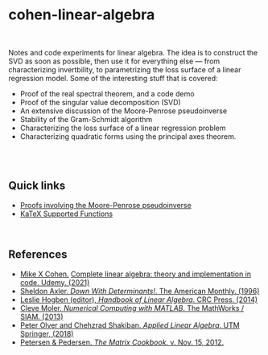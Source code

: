 # cohen-linear-algebra

<br>

Notes and code experiments for linear algebra. The idea is to construct the SVD as soon as possible, then use it for everything else &mdash; from characterizing invertbility, to parametrizing the loss surface of a linear regression model. Some of the interesting stuff that is covered:
  * Proof of the real spectral theorem, and a code demo
  * Proof of the singular value decomposition (SVD)
  * An extensive discussion of the Moore-Penrose pseudoinverse
  * Stability of the Gram-Schmidt algorithm
  * Characterizing the loss surface of a linear regression problem
  * Characterizing quadratic forms using the principal axes theorem.

<br>

<br>

## Quick links

* [Proofs involving the Moore-Penrose pseudoinverse](https://en.wikipedia.org/wiki/Proofs_involving_the_Moore%E2%80%93Penrose_inverse)
* [KaTeX Supported Functions](https://katex.org/docs/supported.html)


<br>

## References
* [Mike X Cohen.](http://mikexcohen.com/) [Complete linear algebra: theory and implementation in code. Udemy. (2021)](https://www.udemy.com/course/linear-algebra-theory-and-implementation/)
* [Sheldon Axler. *Down With Determinants!*. The American Monthly. (1996)](https://www.maa.org/sites/default/files/pdf/awards/Axler-Ford-1996.pdf)
* [Leslie Hogben (editor), *Handbook of Linear Algebra*. CRC Press. (2014)](https://www.oreilly.com/library/view/handbook-of-linear/9781466507296/)
* [Cleve Moler. *Numerical Computing with MATLAB*. The MathWorks / SIAM. (2013)](https://www.mathworks.com/moler/index_ncm.html)
* [Peter Olver and Chehzrad Shakiban. *Applied Linear Algebra*. UTM Springer, (2018)](https://www-users.math.umn.edu/~olver/books.html)
* [Petersen & Pedersen. *The Matrix Cookbook*. v. Nov. 15, 2012.](https://www.math.uwaterloo.ca/~hwolkowi/matrixcookbook.pdf)
